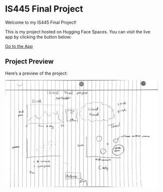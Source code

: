 # IS445 Final Project

Welcome to my IS445 Final Project!

This is my project hosted on Hugging Face Spaces. You can visit the live app by clicking the button below:

[Go to the App](https://huggingface.co/spaces/tjl8/IS445_Final_Project)

## Project Preview

Here’s a preview of the project:

![Concept Image](concept.jpeg)
